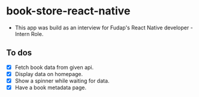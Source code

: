 # book-store-react-native

- This app was build as an interview for Fudap's React Native developer - Intern Role.

## To dos

- [x] Fetch book data from given api.
- [x] Display data on homepage.
- [x] Show a spinner while waiting for data.
- [x] Have a book metadata page.
